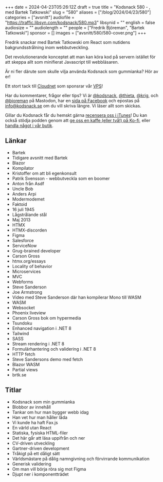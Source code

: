 +++
date = 2024-04-23T05:26:12Z
draft = true
title = "Kodsnack 580 - , med Bartek Tatkowski"
slug = "580"
aliases = ["/blog/2024/04/23/580"]
categories = ["avsnitt"]
audiofile = "https://traffic.libsyn.com/kodsnack/580.mp3"
libsynid = ""
english = false
audiosize = ""
audiolength = ""
people = ["Fredrik Björeman", "Bartek Tatkowski"]
sponsor = []
images = ["avsnitt/580/580-cover.png"]
+++

Fredrik snackar med Bartek Tatkowski om React som nutidens bakgrundsstrålning inom webbutveckling.

Det revolutionerande konceptet att man kan köra kod på servern istället för att skeppa allt som minifierat Javascript till webbläsaren.

Är ni fler därute som skulle vilja använda Kodsnack som gummianka? Hör av er!

Ett stort tack till [Cloudnet](https://www.cloudnet.se) som sponsrar vår [VPS](https://en.wikipedia.org/wiki/Virtual_private_server)!

Har du kommentarer, frågor eller tips? Vi är [@kodsnack](https://social.podsnack.se/@kodsnack), [@thieta](https://6510.nu/@thieta), [@krig](https://6510.nu/@krig), och [@bjoreman](https://toot.cafe/@bjoreman) på Mastodon, har en [sida på Facebook](https://www.facebook.com/) och epostas på [info@kodsnack.se](mailto:info@kodsnack.se) om du vill skriva längre. Vi läser allt som skickas.

Gillar du Kodsnack får du hemskt gärna [recensera oss i iTunes](https://itunes.apple.com/se/podcast/kodsnack/id561631498?l=en)! Du kan också stödja podden genom att <a href="https://ko-fi.com/kodsnack" rel="payment">ge oss en kaffe (eller två!) på Ko-fi</a>, eller [handla något i vår butik](https://shop.spreadshirt.se/kodsnack/).

## Länkar
* Bartek
* Tidigare avsnitt med Bartek
* Blazor
* Kompilator
* Kristoffer om att bli egenkonsult
* Patrik Svensson - webbutveckla som en boomer
* Anton från Asdf
* Uncle Bob
* Anders Arpi
* Modermodemet
* Faktoid
* 16 juli 1945
* Lågstrålande stål
* Maj 2013
* HTMX
* HTMX-discorden
* Figma
* Salesforce
* ServiceNow
* Grug-brained developer
* Carson Gross
* htmx.org/essays
* Locality of behavior
* Microservices
* MVC
* Webforms
* Steve Sanderson
* Joe Armstrong
* Video med Steve Sanderson där han kompilerar Mono till WASM
* WASM
* Websocket
* Phoenix liveview
* Carson Gross bok om hypermedia
* Tsundoku
* Enhanced navigation i .NET 8
* Tailwind
* SASS
* Stream rendering i .NET 8
* Formulärhantering och validering i .NET 8
* HTTP fetch
* Steve Sandersons demo med fetch
* Blazor WASM
* Partial views
* brtk.se

## Titlar
* Kodsnack som min gummianka
* Blobbor av innehåll
* Tankar om hur man bygger webb idag
* Han vet hur man håller låda
* Vi kunde ha haft Fax.js
* En värld utan React
* Statiska, fysiska HTML-filer
* Det här går att läsa uppifrån och ner
* CV-driven utveckling
* Gartner-driven development
* Tråkigt på ett dåligt sätt
* Världsmästare på dålig namngivning och förvirrande kommunikation
* Generisk validering
* Om man vill börja röra sig mot Figma
* Djupt ner i komponentträdet